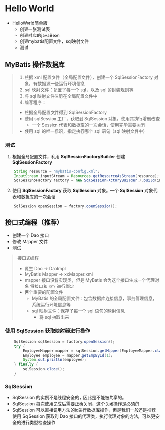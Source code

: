 # Hello World
- HelloWorld简单版
    - 创建一张测试表
    - 创建对应的javaBean
    - 创建mybatis配置文件，sql映射文件
    - 测试

## MyBatis 操作数据库
> 1. 根据 xml 配置文件（全局配置文件），创建一个 SqlSessionFactory 对象，有数据源一些运行环境信息
> 2. sql 映射文件：配置了每一个 sql，以及 sql 的封装规则等
> 3. 将 sql 映射文件注册在全局配置文件中
> 4. 编写程序：
>   - 根据全局配置文件得到 SqlSessionFactory
>   - 使用 sqlSession 工厂，获取到 SqlSession 对象，使用其执行增删改查
>       - 一个 Session 代表和数据库的一次会话，使用完毕需要关闭
>   - 使用 sql 的唯一标识，指定执行哪个 sql 语句（sql 映射文件中）


### 测试
1. 根据全局配置文件，利用 **SqlSessionFactoryBuilder** 创建 **SqlSessionFactory**
```java
    String resource = "mybatis-config.xml";
    InputStream inputStream = Resources.getResourceAsStream(resource);
    SqlSessinoFactory factory = new SqlSessionFActoryBuilder().build(inputStream);
```

2. 使用 **SqlSessionFactory** 获取 **SqlSession** 对象。一个 **SqlSession** 对象代表和数据库的一次会话
```java
    SqlSession openSession = factory.openSession();
```

## 接口式编程（推荐）
- 创建一个 Dao 接口
- 修改 Mapper 文件
- 测试
> 接口式编程
> - 原生       Dao     ->   DaoImpl
> - MyBatis   Mapper  ->   xxMapper.xml
> - mapper 接口没有实现类，但是 MyBatis 会为这个接口生成一个代理对象
>   将接口和 xml 进行绑定
> - 两个重要的配置文件
>    - MyBatis 的全局配置文件：包含数据库连接信息，事务管理信息，系统运行环境信息等
>    - sql 映射文件：保存了每一个 sql 语句的映射信息
>       - 将 sql 抽取出来



### 使用 SqlSession 获取映射器进行操作
```java
    SqlSession sqlSession = factory.openSession();
    try {
        EmployeeMapper mapper = sqlSession.getMapper(EmployeeMapper.class);
        Employee employee = mapper.getEmpById(1);
        System.out.println(employee);
    } finally {
        sqlSession.close();
    }
```

### SqlSession
- SqlSession 的实例不是线程安全的，因此是不能被共享的。
- SqlSession 每次使用完成后需要正确关闭，这个关闭操作是必须的
- SqlSession 可以直接调用方法的id进行数据库操作，但是我们一般还是推荐使用 SqlSession 获取到 Dao 接口的代理类，执行代理对象的方法，可以更安全的进行类型检查操作
